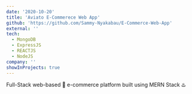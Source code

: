 ```yaml
---
date: '2020-10-20'
title: 'Aviato E-Commerece Web App'
github: 'https://github.com/Sammy-Nyakabau/E-Commerce-Web-App'
external: ''
tech:
  - MongoDB
  - ExpressJS
  - REACTJS
  - NodeJS
company: ''
showInProjects: true
---
```


Full-Stack web-based :money_with_wings: e-commerce platform built using MERN Stack :hotsprings:
